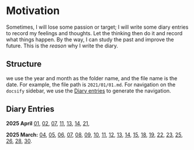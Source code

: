 # Motivation

Sometimes, I will lose some passion or target; I will write some diary entries to record my feelings and thoughts.
Let the thinking then do it and record what things happen. By the way, I can study the past and improve the future.
This is the _reason_ why I write the diary.

## Structure

we use the year and month as the folder name, and the file name is the date.
For example, the file path is `2021/01/01.md`. For navigation on the `docsify` sidebar, we use the [Diary entries](#diary-entries) to generate the navigation.

## Diary Entries

**2025 April** [01](2025/04/01.md), [02](2025/04/02.md), [07](2025/04/07.md), [11](2025/04/11.md), [13](2025/04/13.md), [14](2025/04/14.md), [21](2025/04/21.md),

**2025 March:** [04](2025/03/04.md), [05](2025/03/05.md), [06](2025/03/06.md), [07](2025/03/07.md), [08](2025/03/08.md), [09](2025/03/09.md), [10](2025/03/10.md), [11](2025/03/11.md), [12](2025/03/12.md), [13](2025/03/13.md), [14](2025/03/14.md), [15](2025/03/15.md), [18](2025/03/18.md), [19](2025/03/19.md), [22](2025/03/22.md), [23](2025/03/23.md), [25](2025/03/25.md), [26](2025/03/26.md), [28](2025/03/28.md), [30](2025/03/30.md).
